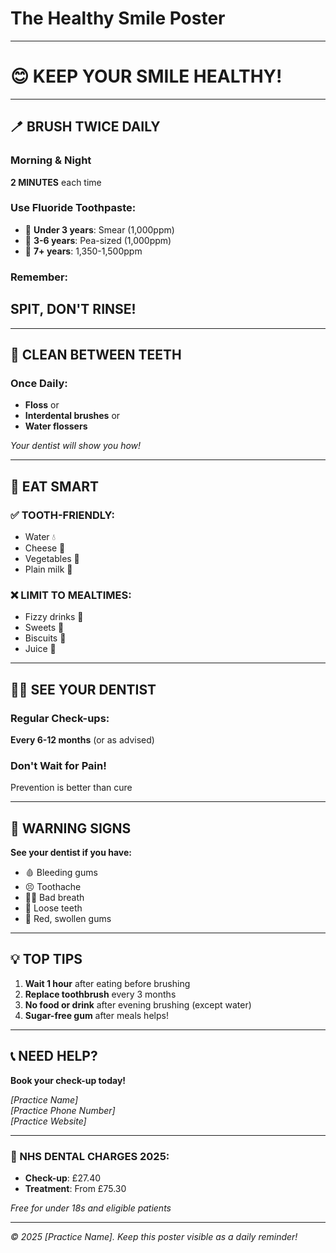 # The Healthy Smile Poster

---

# 😊 KEEP YOUR SMILE HEALTHY!

---

## 🪥 BRUSH TWICE DAILY

### Morning & Night
**2 MINUTES** each time

### Use Fluoride Toothpaste:
- 🧒 **Under 3 years**: Smear (1,000ppm)
- 👦 **3-6 years**: Pea-sized (1,000ppm)  
- 👨 **7+ years**: 1,350-1,500ppm

### Remember:
## **SPIT, DON'T RINSE!**

---

## 🦷 CLEAN BETWEEN TEETH

### Once Daily:
- **Floss** or
- **Interdental brushes** or
- **Water flossers**

*Your dentist will show you how!*

---

## 🍎 EAT SMART

### ✅ TOOTH-FRIENDLY:
- Water 💧
- Cheese 🧀
- Vegetables 🥕
- Plain milk 🥛

### ❌ LIMIT TO MEALTIMES:
- Fizzy drinks 🥤
- Sweets 🍬
- Biscuits 🍪
- Juice 🧃

---

## 👩‍⚕️ SEE YOUR DENTIST

### Regular Check-ups:
**Every 6-12 months**
(or as advised)

### Don't Wait for Pain!
Prevention is better than cure

---

## 🚨 WARNING SIGNS

**See your dentist if you have:**
- 🩸 Bleeding gums
- 😣 Toothache
- 😮‍💨 Bad breath
- 🦷 Loose teeth
- 🔴 Red, swollen gums

---

## 💡 TOP TIPS

1. **Wait 1 hour** after eating before brushing
2. **Replace toothbrush** every 3 months
3. **No food or drink** after evening brushing (except water)
4. **Sugar-free gum** after meals helps!

---

## 📞 NEED HELP?

**Book your check-up today!**

*[Practice Name]*  
*[Practice Phone Number]*  
*[Practice Website]*

---

### 🏥 NHS DENTAL CHARGES 2025:
- **Check-up**: £27.40
- **Treatment**: From £75.30

*Free for under 18s and eligible patients*

---

*© 2025 [Practice Name]. Keep this poster visible as a daily reminder!*